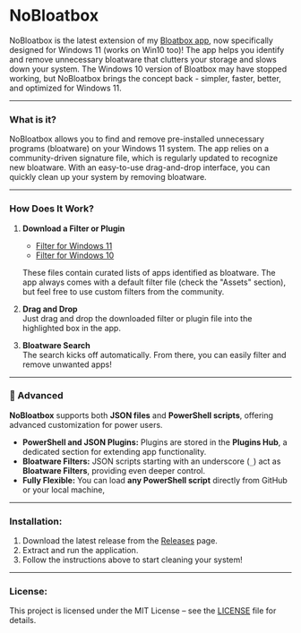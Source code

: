 # NoBloatbox

NoBloatbox is the latest extension of my [Bloatbox app](https://github.com/builtbybel/bloatbox), now specifically designed for Windows 11 (works on Win10 too)! The app helps you identify and remove unnecessary bloatware that clutters your storage and slows down your system. The Windows 10 version of Bloatbox may have stopped working, but NoBloatbox brings the concept back - simpler, faster, better, and optimized for Windows 11.

---

### What is it?  
NoBloatbox allows you to find and remove pre-installed unnecessary programs (bloatware) on your Windows 11 system. The app relies on a community-driven signature file, which is regularly updated to recognize new bloatware. With an easy-to-use drag-and-drop interface, you can quickly clean up your system by removing bloatware.

---

### How Does It Work?  

1. **Download a Filter or Plugin**  
   - [Filter for Windows 11](https://github.com/builtbybel/NoBloatbox/releases/download/0.31.0/targets1124H2.json)  
   - [Filter for Windows 10](https://github.com/builtbybel/NoBloatbox/releases/download/0.31.0/targets10.json)  

   These files contain curated lists of apps identified as bloatware. The app always comes with a default filter file (check the "Assets" section), but feel free to use custom filters from the community.  

2. **Drag and Drop**  
   Just drag and drop the downloaded filter or plugin file into the highlighted box in the app.  

3. **Bloatware Search**  
   The search kicks off automatically. From there, you can easily filter and remove unwanted apps!  

---

### 🚀 Advanced  

**NoBloatbox** supports both **JSON files** and **PowerShell scripts**, offering advanced customization for power users.  

- **PowerShell and JSON Plugins:** Plugins are stored in the **Plugins Hub**, a dedicated section for extending app functionality.  
- **Bloatware Filters:** JSON scripts starting with an underscore (`_`) act as **Bloatware Filters**, providing even deeper control.  
- **Fully Flexible:** You can load **any PowerShell script** directly from GitHub or your local machine,


---

### Installation:
1. Download the latest release from the [Releases](https://github.com/builtbybel/NoBloatbox/releases) page.
2. Extract and run the application.
3. Follow the instructions above to start cleaning your system!

---

### License:
This project is licensed under the MIT License – see the [LICENSE](https://github.com/builtbybel/NoBloatbox?tab=MIT-1-ov-file#) file for details.

